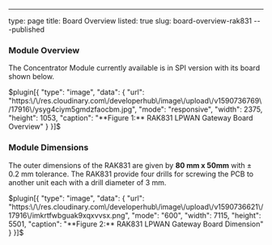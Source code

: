 ---
type: page
title: Board Overview
listed: true
slug: board-overview-rak831
---published

### Module Overview

The Concentrator Module currently available is in SPI version with its board shown below.

$plugin[{
    "type": "image",
    "data": {
        "url": "https:\/\/res.cloudinary.com\/developerhub\/image\/upload\/v1590736769\/17916\/ysyg4ciym5gmdzfaocbm.jpg",
        "mode": "responsive",
        "width": 2375,
        "height": 1053,
        "caption": "**Figure 1:** RAK831 LPWAN Gateway Board Overview"
    }
}]$

### Module Dimensions

The outer dimensions of the RAK831 are given by **80 mm x 50mm**  with ± 0.2 mm tolerance. The RAK831 provide four drills for screwing the PCB to another unit each with a drill diameter of 3 mm.

$plugin[{
    "type": "image",
    "data": {
        "url": "https:\/\/res.cloudinary.com\/developerhub\/image\/upload\/v1590736621\/17916\/imkrtfwbguak9xqxvvsx.png",
        "mode": "600",
        "width": 7115,
        "height": 5501,
        "caption": "**Figure 2:**  RAK831 LPWAN Gateway Board Dimension"
    }
}]$

